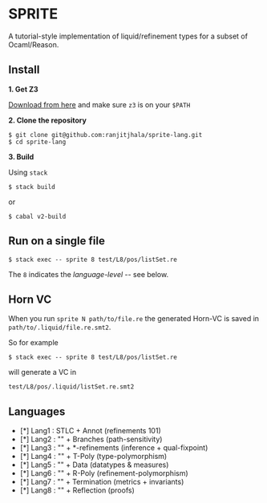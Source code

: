 # SPRITE

A tutorial-style implementation of liquid/refinement types for a subset of Ocaml/Reason.

## Install

**1. Get Z3** 

[Download from here](https://github.com/Z3Prover/z3/releases) and make sure `z3` is on your `$PATH`

**2. Clone the repository**

```
$ git clone git@github.com:ranjitjhala/sprite-lang.git
$ cd sprite-lang
```

**3. Build** 

Using `stack` 

```
$ stack build
```

or 

```
$ cabal v2-build
```

## Run on a single file

```
$ stack exec -- sprite 8 test/L8/pos/listSet.re
```

The `8` indicates the *language-level* -- see below.

## Horn VC

When you run `sprite N path/to/file.re` 
the generated Horn-VC is saved in `path/to/.liquid/file.re.smt2`.

So for example 

```
$ stack exec -- sprite 8 test/L8/pos/listSet.re
```

will generate a VC in 

```
test/L8/pos/.liquid/listSet.re.smt2
``` 

## Languages

- [*] Lang1 : STLC + Annot         (refinements 101)
- [*] Lang2 : ""   + Branches      (path-sensitivity)
- [*] Lang3 : ""   + *-refinements (inference + qual-fixpoint)
- [*] Lang4 : ""   + T-Poly        (type-polymorphism)
- [*] Lang5 : ""   + Data          (datatypes & measures)
- [*] Lang6 : ""   + R-Poly        (refinement-polymorphism)
- [*] Lang7 : ""   + Termination   (metrics + invariants)
- [*] Lang8 : ""   + Reflection    (proofs)
